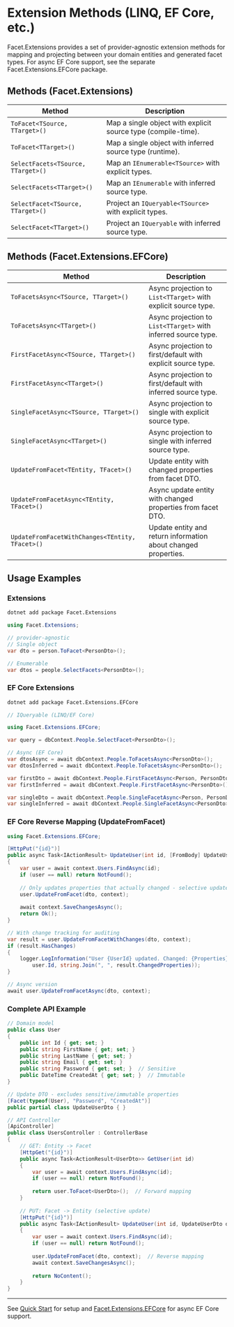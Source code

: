 # Extension Methods (LINQ, EF Core, etc.)

Facet.Extensions provides a set of provider-agnostic extension methods for mapping and projecting between your domain entities and generated facet types.
For async EF Core support, see the separate Facet.Extensions.EFCore package.

## Methods (Facet.Extensions)

| Method                              | Description                                                      |
|------------------------------------- |------------------------------------------------------------------|
| `ToFacet<TSource, TTarget>()`        | Map a single object with explicit source type (compile-time).   |
| `ToFacet<TTarget>()`                 | Map a single object with inferred source type (runtime).        |
| `SelectFacets<TSource, TTarget>()`   | Map an `IEnumerable<TSource>` with explicit types.              |
| `SelectFacets<TTarget>()`            | Map an `IEnumerable` with inferred source type.                 |
| `SelectFacet<TSource, TTarget>()`    | Project an `IQueryable<TSource>` with explicit types.           |
| `SelectFacet<TTarget>()`             | Project an `IQueryable` with inferred source type.              |

## Methods (Facet.Extensions.EFCore)

| Method                              | Description                                                      |
|------------------------------------- |------------------------------------------------------------------|
| `ToFacetsAsync<TSource, TTarget>()`  | Async projection to `List<TTarget>` with explicit source type.    |
| `ToFacetsAsync<TTarget>()`           | Async projection to `List<TTarget>` with inferred source type.    |
| `FirstFacetAsync<TSource, TTarget>()`| Async projection to first/default with explicit source type.      |
| `FirstFacetAsync<TTarget>()`         | Async projection to first/default with inferred source type.      |
| `SingleFacetAsync<TSource, TTarget>()`| Async projection to single with explicit source type.            |
| `SingleFacetAsync<TTarget>()`        | Async projection to single with inferred source type.            |
| `UpdateFromFacet<TEntity, TFacet>()` | Update entity with changed properties from facet DTO.            |
| `UpdateFromFacetAsync<TEntity, TFacet>()`| Async update entity with changed properties from facet DTO.  |
| `UpdateFromFacetWithChanges<TEntity, TFacet>()`| Update entity and return information about changed properties. |

## Usage Examples

### Extensions

```bash
dotnet add package Facet.Extensions
```

```csharp
using Facet.Extensions;

// provider-agnostic
// Single object
var dto = person.ToFacet<PersonDto>();

// Enumerable
var dtos = people.SelectFacets<PersonDto>();
```

### EF Core Extensions

```bash
dotnet add package Facet.Extensions.EFCore
```

```csharp
// IQueryable (LINQ/EF Core)

using Facet.Extensions.EFCore; 

var query = dbContext.People.SelectFacet<PersonDto>();

// Async (EF Core) 
var dtosAsync = await dbContext.People.ToFacetsAsync<PersonDto>();
var dtosInferred = await dbContext.People.ToFacetsAsync<PersonDto>();

var firstDto = await dbContext.People.FirstFacetAsync<Person, PersonDto>();
var firstInferred = await dbContext.People.FirstFacetAsync<PersonDto>();

var singleDto = await dbContext.People.SingleFacetAsync<Person, PersonDto>();
var singleInferred = await dbContext.People.SingleFacetAsync<PersonDto>();
```

### EF Core Reverse Mapping (UpdateFromFacet)

```csharp
using Facet.Extensions.EFCore;

[HttpPut("{id}")]
public async Task<IActionResult> UpdateUser(int id, [FromBody] UpdateUserDto dto)
{
    var user = await context.Users.FindAsync(id);
    if (user == null) return NotFound();
    
    // Only updates properties that actually changed - selective update
    user.UpdateFromFacet(dto, context);
    
    await context.SaveChangesAsync();
    return Ok();
}

// With change tracking for auditing
var result = user.UpdateFromFacetWithChanges(dto, context);
if (result.HasChanges)
{
    logger.LogInformation("User {UserId} updated. Changed: {Properties}", 
        user.Id, string.Join(", ", result.ChangedProperties));
}

// Async version
await user.UpdateFromFacetAsync(dto, context);
```

### Complete API Example

```csharp
// Domain model
public class User
{
    public int Id { get; set; }
    public string FirstName { get; set; }
    public string LastName { get; set; }
    public string Email { get; set; }
    public string Password { get; set; }  // Sensitive
    public DateTime CreatedAt { get; set; }  // Immutable
}

// Update DTO - excludes sensitive/immutable properties
[Facet(typeof(User), "Password", "CreatedAt")]
public partial class UpdateUserDto { }

// API Controller
[ApiController]
public class UsersController : ControllerBase
{
    // GET: Entity -> Facet
    [HttpGet("{id}")]
    public async Task<ActionResult<UserDto>> GetUser(int id)
    {
        var user = await context.Users.FindAsync(id);
        if (user == null) return NotFound();
        
        return user.ToFacet<UserDto>();  // Forward mapping
    }
    
    // PUT: Facet -> Entity (selective update)
    [HttpPut("{id}")]
    public async Task<IActionResult> UpdateUser(int id, UpdateUserDto dto)
    {
        var user = await context.Users.FindAsync(id);
        if (user == null) return NotFound();
        
        user.UpdateFromFacet(dto, context);  // Reverse mapping
        await context.SaveChangesAsync();
        
        return NoContent();
    }
}
```

---

See [Quick Start](02_QuickStart.md) for setup and [Facet.Extensions.EFCore](https://www.nuget.org/packages/Facet.Extensions.EFCore) for async EF Core support.
